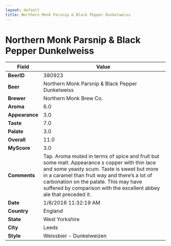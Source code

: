 ```yaml
---
layout: default
title: Northern Monk Parsnip & Black Pepper Dunkelweiss
---
```


# Northern Monk Parsnip & Black Pepper Dunkelweiss

| Field         | Value     |
|---------------|-----------|
| **BeerID** | 380923 |
| **Beer** | Northern Monk Parsnip & Black Pepper Dunkelweiss |
| **Brewer** | Northern Monk Brew Co. |
| **Aroma** | 6.0 |
| **Appearance** | 3.0 |
| **Taste** | 7.0 |
| **Palate** | 3.0 |
| **Overall** | 11.0 |
| **MyScore** | 3.0 |
| **Comments** | Tap. Aroma muted in terms of spice and fruit but some malt. Appearance s copper with thin lace and some yeasty scum. Taste is sweet but more in a caramel than fruit way and there’s a lot of carbonation on the palate. This may have suffered by comparison with the excellent abbey ale that preceded it. |
| **Date** | 1/8/2016 11:32:19 AM |
| **Country** | England |
| **State** | West Yorkshire |
| **City** | Leeds |
| **Style** | Weissbier - Dunkelweizen |
